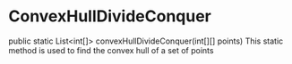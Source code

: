 # ConvexHullDivideConquer

public static List<int[]> convexHullDivideConquer(int[][] points)
This static method is used to find the convex hull of a set of points
